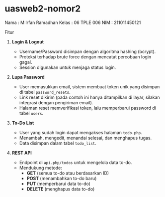# uasweb2-nomor2
Nama : M Irfan Ramadhan
Kelas : 06 TPLE 006
NIM : 211011450121

Fitur
1. **Login & Logout**  
   - Username/Password disimpan dengan algoritma hashing (bcrypt).
   - Proteksi terhadap brute force dengan mencatat percobaan login gagal.
   - Session digunakan untuk menjaga status login.

2. **Lupa Password**  
   - User memasukkan email, sistem membuat token unik yang disimpan di tabel `password_resets`.
   - Link reset dikirim (pada contoh ini hanya ditampilkan di layar, silakan integrasi dengan pengiriman email).
   - Halaman reset memverifikasi token, lalu memperbarui password di tabel `users`.

3. **To-Do List**  
   - User yang sudah login dapat mengakses halaman `todo.php`.
   - Menambah, mengedit, menandai selesai, dan menghapus tugas.
   - Data disimpan dalam tabel `todo_list`.

4. **REST API**  
   - Endpoint di `api.php/todos` untuk mengelola data to-do.
   - Mendukung metode:
     - **GET** (semua to-do atau berdasarkan ID)
     - **POST** (menambahkan to-do baru)
     - **PUT** (memperbarui data to-do)
     - **DELETE** (menghapus data to-do)
